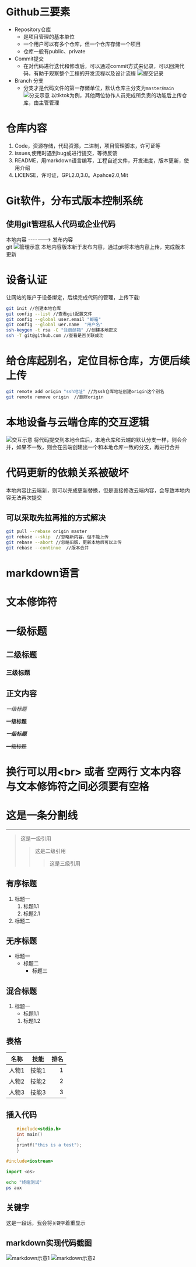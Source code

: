 # Github三要素
* Repository仓库
  * 是项目管理的基本单位
  * 一个用户可以有多个仓库，但一个仓库存储一个项目
  * 仓库一般有public、private
* Commit提交
  * 在对代码进行迭代和修改后，可以通过commit方式来记录，可以回溯代码，有助于观察整个工程的开发流程以及设计流程
![提交记录](https://t.tutu.to/img/vaPq4)
* Branch 分支
  * 分支才是代码文件的第一存储单位，默认仓库主分支为`master`/`main` <br>
![分支示意](https://t.tutu.to/img/valLS)
以tiktok为例，其他两位协作人员完成所负责的功能后上传仓库，由主管管理 <br>
# 仓库内容
1. Code，资源存储，代码资源，二进制，项目管理脚本，许可证等
2. issues,使用时遇到bug或进行提交，等待反馈
3. README，用markdown语言编写，工程自述文件，开发进度，版本更新，使用介绍
4. LICENSE，许可证，GPL2.0,3.0。Apahce2.0,Mit
# Git软件，分布式版本控制系统
## 使用git管理私人代码或企业代码
本地内容 ------->  发布内容 <br>
          git
![管理示意](https://t.tutu.to/img/vaff6)
本地内容版本新于发布内容，通过git将本地内容上传，完成版本更新
# 设备认证
让网站的账户于设备绑定，后续完成代码的管理，上传下载:
```bash
git init //创建本地仓库
git config --list //查看git配置文件
git config --global user.email "邮箱"
git config --global uer.name  "用户名"
ssh-keygen -t rsa -C "注册邮箱" //创建本地密文
ssh -T git@github.com //查看是否关联成功
```
# 给仓库起别名，定位目标仓库，方便后续上传
```bash
git remote add origin "ssh地址" //为ssh仓库地址创建origin这个别名
git remote remove origin  //删除origin
```
# 本地设备与云端仓库的交互逻辑
![交互示意](https://t.tutu.to/img/vaIQP)
将代码提交到本地仓库后，本地仓库和云端的默认分支一样，则会合并，如果不一致，则会在云端创建出一个和本地仓库一致的分支，再进行合并 <br>
# 代码更新的依赖关系被破坏
本地内容比云端新，则可以完成更新替换，但是直接修改云端内容，会导致本地内容无法再次提交
## 可以采取先拉再推的方式解决
```bash
git pull --rebase origin master
git rebase --skip  //忽略新内容，但不能上传
git rebase --abort //忽略旧版，更新本地后可以上传
git rebase --continue  //版本合并
```
# markdown语言

# 文本修饰符
# 一级标题
## 二级标题
### 三级标题


## 正文内容
*一级标题*


**一级标题**


***一级标题***

~~一级标题~~

# 换行可以用\<br\> 或者 空两行 文本内容与文本修饰符之间必须要有空格

# 这是一条分割线
---


> 这是一级引用
>> 这是二级引用
>>> 这是三级引用

## 有序标题
1. 标题一
   1. 标题1.1
   2. 标题2.1
2. 标题二

## 无序标题
* 标题一
  * 标题二
    * 标题三

## 混合标题

1. 标题一
   * 标题1.1
   1. 标题1.2
## 表格
名称|技能|排名
--|:--:|--:
人物1|技能1|1
人物2|技能2|2
人物3|技能3|3


## 插入代码 <br>
```c
    #include<stdio.h>
    int main()
    {
    printf("this is a test");
    }
```
```cpp
#include<iostream>
```
```python
import <os>
```
```bash
echo "终端测试"
ps aux
```
## 关键字
这是一段话，我会将`关键字`着重显示

## markdown实现代码截图
![markdown示意1](https://t.tutu.to/img/va7gh)
![markdown示意2](https://t.tutu.to/img/vaKmQ)

